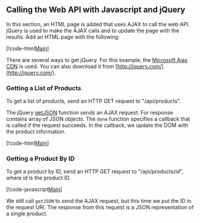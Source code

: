 ## Calling the Web API with Javascript and jQuery

In this section, an HTML page is added that uses AJAX to call the web API. jQuery is used to make the AJAX calls and to update the page with the results. Add an HTML page with the following:

[!code-html[Main](samples/sample3.html)]

There are several ways to get jQuery. For this example, the [Microsoft Ajax CDN](/aspnet/ajax/cdn/overview) is used. You can also download it from [http://jquery.com/](http://jquery.com/).

### Getting a List of Products

To get a list of products, send an HTTP GET request to &quot;/api/products&quot;.

The jQuery [getJSON](http://api.jquery.com/jQuery.getJSON/) function sends an AJAX request. For response contains array of JSON objects. The `done` function specifies a callback that is called if the request succeeds. In the callback, we update the DOM with the product information.

[!code-html[Main](samples/sample4.html)]

### Getting a Product By ID

To get a product by ID, send an HTTP GET request to &quot;/api/products/*id*&quot;, where *id* is the product ID.

[!code-javascript[Main](samples/sample5.js)]

We still call `getJSON` to send the AJAX request, but this time we put the ID in the request URI. The response from this request is a JSON representation of a single product.
